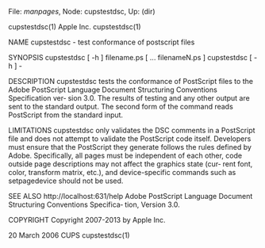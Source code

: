 File: *manpages*,  Node: cupstestdsc,  Up: (dir)

cupstestdsc(1)                    Apple Inc.                    cupstestdsc(1)



NAME
       cupstestdsc - test conformance of postscript files

SYNOPSIS
       cupstestdsc [ -h ] filename.ps [ ...  filenameN.ps ]
       cupstestdsc [ -h ] -

DESCRIPTION
       cupstestdsc  tests  the  conformance  of  PostScript files to the Adobe
       PostScript Language Document Structuring Conventions Specification ver‐
       sion  3.0.  The results of testing and any other output are sent to the
       standard output. The second form of the command reads  PostScript  from
       the standard input.

LIMITATIONS
       cupstestdsc  only  validates  the DSC comments in a PostScript file and
       does not attempt to validate the PostScript  code  itself.   Developers
       must ensure that the PostScript they generate follows the rules defined
       by Adobe. Specifically, all pages must be independent  of  each  other,
       code  outside page descriptions may not affect the graphics state (cur‐
       rent font, color, transform matrix, etc.), and device-specific commands
       such as setpagedevice should not be used.

SEE ALSO
       http://localhost:631/help
       Adobe  PostScript  Language Document Structuring Conventions Specifica‐
       tion, Version 3.0.

COPYRIGHT
       Copyright 2007-2013 by Apple Inc.



20 March 2006                        CUPS                       cupstestdsc(1)

